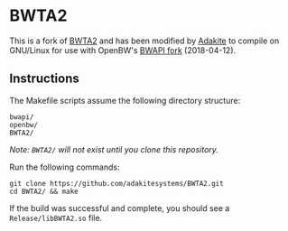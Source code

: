 # BWTA2 #

This is a fork of [BWTA2](https://bitbucket.org/auriarte/bwta2) and has been modified by [Adakite](https://github.com/adakitesystems) to compile on GNU/Linux for use with OpenBW's  [BWAPI fork](https://github.com/OpenBW/bwapi) (2018-04-12).

## Instructions

The Makefile scripts assume the following directory structure:
````
bwapi/
openbw/
BWTA2/
````
*Note: `BWTA2/` will not exist until you clone this repository.*

Run the following commands:
````
git clone https://github.com/adakitesystems/BWTA2.git
cd BWTA2/ && make
````

If the build was successful and complete, you should see a `Release/libBWTA2.so` file.
